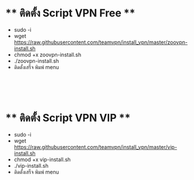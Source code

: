 # ** ติดตั้ง Script VPN Free  ** <br>
- sudo -i
- wget https://raw.githubusercontent.com/teamvpn/install_vpn/master/zoovpn-install.sh
- chmod +x zoovpn-install.sh
- ./zoovpn-install.sh
- ติดตั้งเสร็จ พิมพ์ menu 
 #  <br>
# ** ติดตั้ง Script VPN VIP  ** <br>
- sudo -i
- wget https://raw.githubusercontent.com/teamvpn/install_vpn/master/vip-install.sh
- chmod +x vip-install.sh
- ./vip-install.sh
- ติดตั้งเสร็จ พิมพ์ menu 


